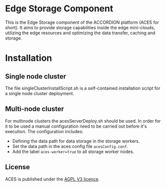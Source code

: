 # Edge Storage Component

This is the Edge Storage component of the ACCORDION platform (ACES for short). It aims to provide storage capabilities inside the edge mini-clouds, utilizing the edge resources and optimizing the data transfer, caching and storage.

# Installation

## Single node cluster

The file singleClusterInstallScript.sh is a self-contained installation script for a single node cluster deployment.

## Multi-node cluster

For multinode clusters the acesServerDeploy.sh should be used. 
In order for it to be used a manual configuration need to be carried out before it's execution.
The configuration includes:
* Defining the data path for data storage in the storage workers.
* Set the data path in the aces config file `acesConfig.conf`.
* Add the label `aces-worker=true` to all storage worker nodes.

## License
ACES is published under the [AGPL V3 licence](https://www.gnu.org/licenses/agpl-3.0.txt).